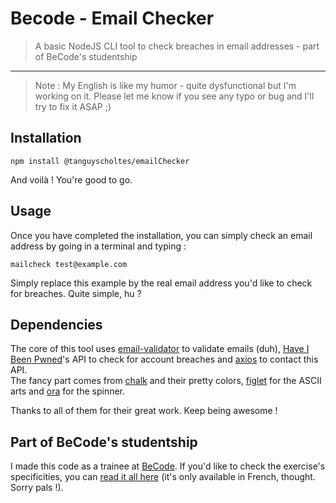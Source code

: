 # Becode - Email Checker

> A basic NodeJS CLI tool to check breaches in email addresses - part of BeCode's studentship

* * *

> Note : My English is like my humor - quite dysfunctional but I'm working on it. Please let me know if you see any typo or bug and I'll try to fix it ASAP ;)


## Installation

```
npm install @tanguyscholtes/emailChecker
```

And voilà ! You're good to go.


## Usage

Once you have completed the installation, you can simply check an email address by going in a terminal and typing :

```
mailcheck test@example.com
```

Simply replace this example by the real email address you'd like to check for breaches. Quite simple, hu ?


## Dependencies

The core of this tool uses [email-validator](https://www.npmjs.com/package/email-validator) to validate emails (duh), [Have I Been Pwned](https://haveibeenpwned.com/)'s API to check for account breaches and [axios](https://www.npmjs.com/package/axios) to contact this API.  
The fancy part comes from [chalk](https://www.npmjs.com/package/chalk) and their pretty colors, [figlet](https://www.npmjs.com/package/figlet) for the ASCII arts and [ora](https://www.npmjs.com/package/ora) for the spinner.

Thanks to all of them for their great work. Keep being awesome !


## Part of BeCode's studentship

I made this code as a trainee at [BeCode](https://becode.org/). If you'd like to check the exercise's specificities, you can [read it all here](https://github.com/becodeorg/LIE-Hamilton-1.7/tree/master/02-La-colline/02-NodeJS/01-cli) (it's only available in French, thought. Sorry pals !).
